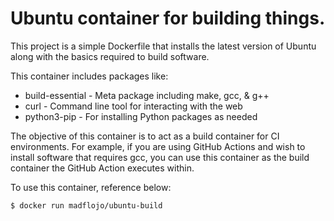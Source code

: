 # Ubuntu container for building things.

This project is a simple Dockerfile that installs the latest version of Ubuntu along with the basics required to build software.

This container includes packages like:

- build-essential - Meta package including make, gcc, & g++
- curl - Command line tool for interacting with the web
- python3-pip - For installing Python packages as needed

The objective of this container is to act as a build container for CI environments. For example, if you are using GitHub Actions and wish to install software that requires gcc, you can use this container as the build container the GitHub Action executes within.

To use this container, reference below:

```
$ docker run madflojo/ubuntu-build
```
